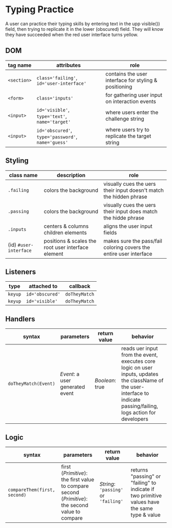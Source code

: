 # Typing Practice

A user can practice their typing skills by entering text in the upp visible()) field, then trying to replicate it in the lower (obscured) field.  They will know they have succeeded when the red user interface turns yellow.

## DOM

| tag name | attributes | role |
| --- | --- | --- |
| `<section>` | `class='failing'`, `id='user-interface'` | contains the user interface for styling & positioning |
| `<form>` | `class='inputs'` | for gathering user input on interaction events |
| `<input>` | `id='visible'`, `type='text'`, `name='target'` | where users enter the challenge string |
| `<input>` | `id='obscured'`, `type='password'`, `name='guess'` | where users try to replicate the target string |

## Styling

| class name | description | role |
| --- | --- | --- |
| `.failing` | colors the background | visually cues the uers their input doesn't match the hidden phrase |
| `.passing` | colors the background | visually cues the uers their input does match the hidde phrase |
| `.inputs` | centers & columns children elements | aligns the user input fields |
| (id) `#user-interface` | positions & scales the root user interface element | makes sure the pass/fail coloring covers the entire user interface |

## Listeners

| type | attached to | callback |
| --- | --- | --- |
| `keyup` | `id='obscured'` | `doTheyMatch` |
| `keyup` | `id='visible'` | `doTheyMatch` |

## Handlers

| syntax | parameters | return value | behavior |
| --- | --- | --- | --- |
| `doTheyMatch(Event)` | _Event_: a user generated event | _Boolean_: true | reads uer input from the event, executes core logic on user inputs, updates the className of the user-interface to indicate passing/failing, logs action for developers |

## Logic

| syntax | parameters | return value | behavior |
| --- | --- | --- | --- |
| `compareThem(first, second)` | first (_Primitive_): the first value to compare <br> second (_Primitive_): the second value to compare | _String_: `'passing'` or `'failing'` | returns "passing" or "failing" to indicate if two primitive values have the same type & value |

